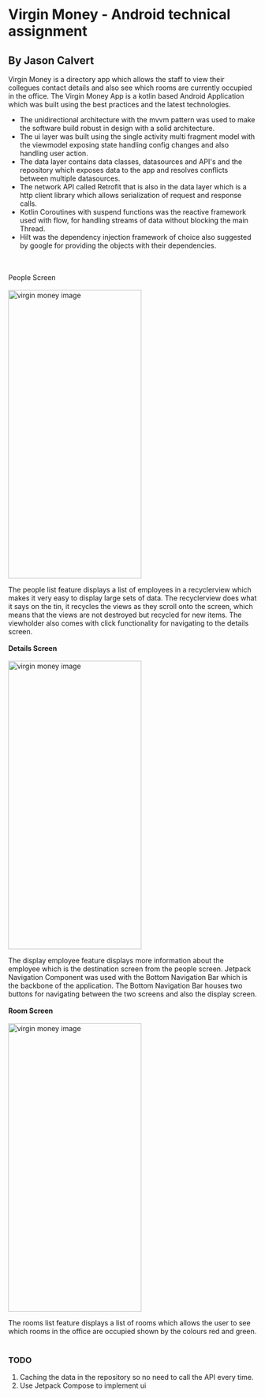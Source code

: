 # Virgin Money - Android technical assignment
## By Jason Calvert 
Virgin Money is a directory app which allows the staff to view their collegues contact details 
and also see which rooms are currently occupied in the office. The Virgin Money App is a kotlin based Android 
Application which was built using the best practices and the latest technologies.

- The unidirectional architecture with the mvvm pattern was used to make the software build robust
in design with a solid architecture.
- The ui layer was built using the single activity multi fragment model with the viewmodel exposing state handling config changes and also handling user action.
- The data layer contains data classes, datasources and API's and the repository which exposes data to the app and resolves conflicts between multiple datasources.
- The network API called Retrofit that is also in the data layer which is a http client library which allows serialization of request and response calls.
- Kotlin Coroutines with suspend functions was the reactive framework used with flow, for handling streams of data without blocking the main Thread.
- Hilt was the dependency injection framework of choice also suggested by google for providing the objects with their dependencies.
</br>
</br>
People Screen
</br>
</br>
<img src="https://user-images.githubusercontent.com/13630124/222995733-cb917dfd-9ac5-4b8a-b4cd-303df6be88c8.jpg" alt="virgin money image" width="270" height="585">

The people list feature displays a list of employees in a recyclerview which makes it very easy to display large sets of data. 
The recyclerview does what it says on the tin, it recycles the views as they scroll onto the screen, 
which means that the views are not destroyed but recycled for new items. The viewholder also comes with click functionality
for navigating to the details screen.
</br>
</br>
**Details Screen**
</br>
</br>
<img src="https://user-images.githubusercontent.com/13630124/222995837-5e1807fd-a03b-4020-9541-48f81c3f99a2.jpg" alt="virgin money image" width="270" height="585">

The display employee feature displays more information about the employee which is the destination screen from the people screen.
Jetpack Navigation Component was used with the Bottom Navigation Bar which is the backbone of the application.
The Bottom Navigation Bar houses two buttons for navigating between the two screens and also the display screen.
</br>
</br>
**Room Screen**
</br>
</br>
<img src="https://user-images.githubusercontent.com/13630124/222995943-75e1786d-d606-436b-bd34-253390354b2a.jpg" alt="virgin money image" width="270" height="585">

The rooms list feature displays a list of rooms which allows the user to see which rooms in the office are occupied shown by the colours red and green. 
</br>
</br>
### TODO

1. Caching the data in the repository so no need to call the API every time.
2. Use Jetpack Compose to implement ui
